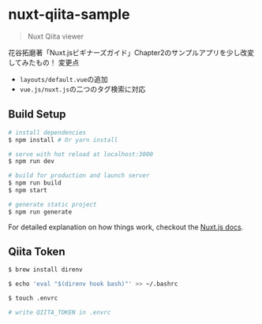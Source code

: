 # nuxt-qiita-sample

> Nuxt Qiita viewer

花谷拓磨著「Nuxt.jsビギナーズガイド」Chapter2のサンプルアプリを少し改変してみたもの！
変更点
 - `layouts/default.vue`の追加
 - `vue.js/nuxt.js`の二つのタグ検索に対応

## Build Setup

``` bash
# install dependencies
$ npm install # Or yarn install

# serve with hot reload at localhost:3000
$ npm run dev

# build for production and launch server
$ npm run build
$ npm start

# generate static project
$ npm run generate
```

For detailed explanation on how things work, checkout the [Nuxt.js docs](https://github.com/nuxt/nuxt.js).

## Qiita Token
``` bash
$ brew install direnv

$ echo 'eval "$(direnv hook bash)"' >> ~/.bashrc

$ touch .envrc

# write QIITA_TOKEN in .envrc
```
